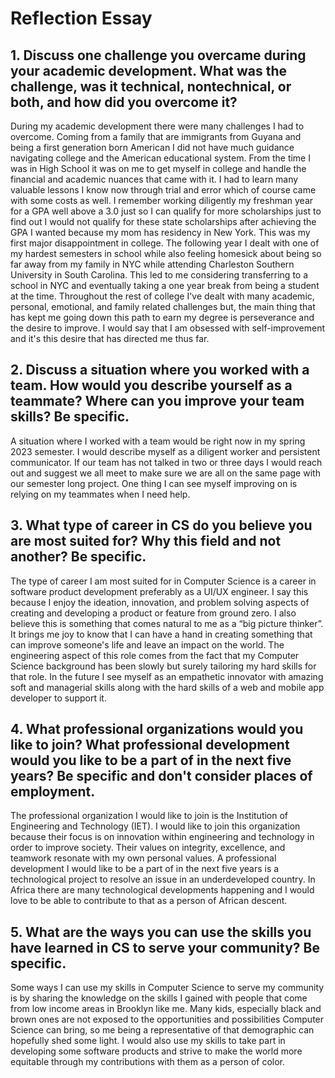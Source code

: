 # Reflection Essay

## 1. Discuss one challenge you overcame during your academic development. What was the challenge, was it technical, nontechnical, or both, and how did you overcome it?

During my academic development there were many challenges I had to overcome. Coming from a family that are immigrants from Guyana and being a first generation born American I did not have much guidance navigating college and the American educational system. From the time I was in High School it was on me to get myself in college and handle the financial and academic nuances that came with it. I had to learn many valuable lessons I know now through trial and error which of course came with some costs as well. I remember working diligently my freshman year for a GPA well above a 3.0 just so I can qualify for more scholarships just to find out I would not qualify for these state scholarships after achieving the GPA I wanted because my mom has residency in New York. This was my first major disappointment in college. The following year I dealt with one of my hardest semesters in school while also feeling homesick about being so far away from my family in NYC while attending Charleston Southern University in South Carolina. This led to me considering transferring to a school in NYC and eventually taking a one year break from being a student at the time. Throughout the rest of college I've dealt with many academic, personal, emotional, and family related challenges but, the main thing that has kept me going down this path to earn my degree is perseverance and the desire to improve. I would say that I am obsessed with self-improvement and it's this desire that has directed me thus far. 

## 2. Discuss a situation where you worked with a team. How would you describe yourself as a teammate? Where can you improve your team skills? Be specific.

A situation where I worked with a team would be right now in my spring 2023 semester. I would describe myself as a diligent worker and persistent communicator. If our team has not talked in two or three days I would reach out and suggest we all meet to make sure we are all on the same page with our semester long project. One thing I can see myself improving on is relying on my teammates when I need help. 

## 3. What type of career in CS do you believe you are most suited for? Why this field and not another? Be specific.

The type of career I am most suited for in Computer Science is a career in software product development preferably as a UI/UX engineer. I say this because I enjoy the ideation, innovation, and problem solving aspects of creating and developing a product or feature from ground zero. I also believe this is something that comes natural to me as a “big picture thinker”. It brings me joy to know that I can have a hand in creating something that can improve someone's life and leave an impact on the world. The engineering aspect of this role comes from the fact that my Computer Science background has been slowly but surely tailoring my hard skills for that role. In the future I see myself as an empathetic innovator with amazing soft and managerial skills along with the hard skills of a web and mobile app developer to support it.

## 4. What professional organizations would you like to join? What professional development would you like to be a part of in the next five years? Be specific and don't consider places of employment.

The professional organization I would like to join is the Institution of Engineering and Technology (IET). I would like to join this organization because their focus is on innovation within engineering and technology in order to improve society. Their values on integrity, excellence, and teamwork resonate with my own personal values. A professional development I would like to be a part of in the next five years is a technological project to resolve an issue in an underdeveloped country. In Africa there are many technological developments happening and I would love to be able to contribute to that as a person of African descent.

## 5. What are the ways you can use the skills you have learned in CS to serve your community? Be specific.

Some ways I can use my skills in Computer Science to serve my community is by sharing the knowledge on the skills I gained with people that come from low income areas in Brooklyn like me. Many kids, especially black and brown ones are not exposed to the opportunities and possibilities Computer Science can bring, so me being a representative of that demographic can hopefully shed some light. I would also use my skills to take part in developing some software products and strive to make the world more equitable through my contributions with them as a person of color.  
